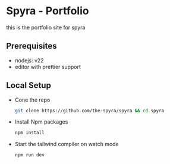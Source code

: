 # Spyra - Portfolio

this is the portfolio site for spyra

## Prerequisites

- nodejs: v22
- editor with prettier support

## Local Setup

- Cone the repo

  ```bash
  git clone https://github.com/the-spyra/spyra && cd spyra
  ```

- Install Npm packages

  ```bash
  npm install
  ```

- Start the tailwind compiler on watch mode
  ```bash
  npm run dev
  ```
